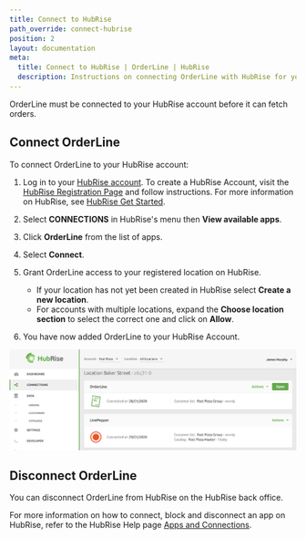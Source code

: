 ```yaml
---
title: Connect to HubRise
path_override: connect-hubrise
position: 2
layout: documentation
meta:
  title: Connect to HubRise | OrderLine | HubRise
  description: Instructions on connecting OrderLine with HubRise for your apps to work as a cohesive whole. Connect apps and synchronise your data.
---
```


OrderLine must be connected to your HubRise account before it can fetch orders.

## Connect OrderLine

To connect OrderLine to your HubRise account:

1. Log in to your [HubRise account](https://manager.hubrise.com). To create a HubRise Account, visit the [HubRise Registration Page](https://manager.hubrise.com/signup?locale=en-GB) and follow instructions. For more information on HubRise, see [HubRise Get Started](/docs/get-started).

1. Select **CONNECTIONS** in HubRise's menu then **View available apps**.

1. Click **OrderLine** from the list of apps.

1. Select **Connect**.

1. Grant OrderLine access to your registered location on HubRise.

   - If your location has not yet been created in HubRise select **Create a new location**.
   - For accounts with multiple locations, expand the **Choose location section** to select the correct one and click on **Allow**.

1. You have now added OrderLine to your HubRise Account.

![OrderLine Connection Example](./images/004-2x-connect-orderline.png)

## Disconnect OrderLine

You can disconnect OrderLine from HubRise on the HubRise back office.

For more information on how to connect, block and disconnect an app on HubRise, refer to the HubRise Help page [Apps and Connections](/docs/connections).
